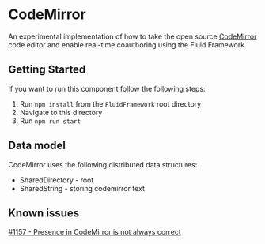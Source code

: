 # CodeMirror

An experimental implementation of how to take the open source [CodeMirror](https://codemirror.net/) code editor
and enable real-time coauthoring using the Fluid Framework.

## Getting Started

If you want to run this component follow the following steps:

1. Run `npm install` from the `FluidFramework` root directory
2. Navigate to this directory
3. Run `npm run start`

## Data model

CodeMirror uses the following distributed data structures:

- SharedDirectory - root
- SharedString - storing codemirror text

## Known issues

[#1157 - Presence in CodeMirror is not always correct](https://github.com/microsoft/FluidFramework/issues/1157)
